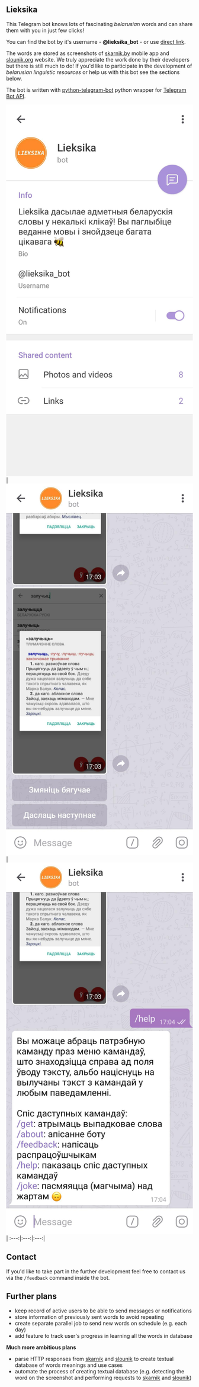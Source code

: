 ## Lieksika

This Telegram bot knows lots of fascinating _belarusian_ words and can share them with you in just few clicks!

You can find the bot by it's username - __@lieksika_bot__ - or use [direct link](https://t.me/lieksika_bot).

The words are stored as screenshots of [skarnik.by](https://www.skarnik.by/) mobile app and
[slounik.org](http://www.slounik.org) website. We truly appreciate the work done by their developers
but there is still much to do! If you'd like to participate in the development of
_belarusian linguistic resources_ or help us with this bot see the sections below.

The bot is written with [python-telegram-bot](https://python-telegram-bot.org) python wrapper
for [Telegram Bot API](https://core.telegram.org/bots/api).

![1.jpg](img/1.jpg) |
![2.jpg](img/2.jpg) |
![3.jpg](img/3.jpg) |
:---:|:---:|:---:|


## Contact

If you'd like to take part in the further development feel free to contact us via the `/feedback`
command inside the bot.


## Further plans
* keep record of active users to be able to send messages or notifications
* store information of previously sent words to avoid repeating
* create separate parallel job to send new words on schedule (e.g. each day)
* add feature to track user's progress in learning all the words in database

__Much more ambitious plans__
* parse HTTP responses from [skarnik](https://www.skarnik.by/) and [slounik](http://www.slounik.org) to create
textual database of words meanings and use cases
* automate the process of creating textual database (e.g. detecting the word on the screenshot and
performing requests to [skarnik](https://www.skarnik.by/) and [slounik](http://www.slounik.org))